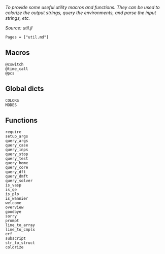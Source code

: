 *To provide some useful utility macros and functions. They can be used to colorize the output strings, query the environments, and parse the input strings, etc.*

*Source: util.jl*

```@index
Pages = ["util.md"]
```

## Macros

```@docs
@cswitch
@time_call
@pcs
```

## Global dicts

```@docs
COLORS
MODES
```

## Functions

```@docs
require
setup_args
query_args
query_case
query_inps
query_stop
query_test
query_home
query_core
query_dft
query_dmft
query_solver
is_vasp
is_qe
is_plo
is_wannier
welcome
overview
goodbye
sorry
prompt
line_to_array
line_to_cmplx
erf
subscript
str_to_struct
colorize
```
